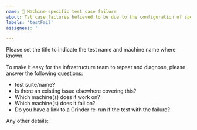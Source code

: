 ```yaml
---
name: 👀 Machine-specific test case failure
about: Tst case failures believed to be due to the configuration of specific machines
labels: 'testFail'
assignees: ''

---
```

Please set the title to indicate the test name and machine name where known.

To make it easy for the infrastructure team to repeat and diagnose, please
answer the following questions:

- test suite/name?
- Is there an existing issue elsewhere covering this?
- Which machine(s) does it work on?
- Which machine(s) does it fail on?
- Do you have a link to a Grinder re-run if the test with the failure?

Any other details:

